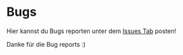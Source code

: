 # Bugs
Hier kannst du Bugs reporten unter dem [Issues Tab](https://github.com/flexarmy/ideas/issues) posten!

Danke für die Bug reports :)

 
